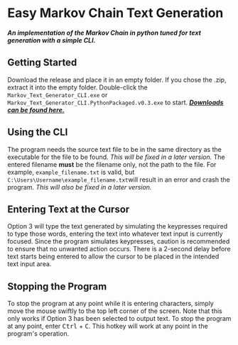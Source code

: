 # Easy Markov Chain Text Generation
***An implementation of the Markov Chain in python tuned for text generation with a simple CLI.***


## Getting Started
Download the release and place it in an empty folder. If you chose the .zip, extract it into the empty folder. Double-click the `Markov_Text_Generator_CLI.exe` or `Markov_Text_Generator_CLI.PythonPackaged.v0.3.exe` to start.
[***Downloads can be found here.***](https://github.com/PhlegethonAcheron/Easy_Markov_Chain_Text_Generation/releases/tag/v0.3-alpha)

## Using the CLI

The program needs the source text file to be in the same directory as the executable for the file to be found. *This will be fixed in a later version.* The entered filename __must__ be the filename only, not the path to the file. For example, `example_filename.txt` is valid, but `C:\Users\Username\example_filename.txt`will result in an error and crash the program. *This will also be fixed in a later version.*

## Entering Text at the Cursor
Option 3 will type the text generated by simulating the keypresses required to type those words, entering the text into whatever text input is currently focused.
Since the program simulates keypresses, caution is recommended to ensure that no unwanted action occurs. There is a 2-second delay before text starts being entered to allow the cursor to be placed in the intended text input area.

## Stopping the Program
To stop the program at any point while it is entering characters, simply move the mouse swiftly to the top left corner of the screen. Note that this only works if Option 3 has been selected to output text.
To stop the program at any point, enter <kbd>Ctrl</kbd> + <kbd>C</kbd>. This hotkey will work at any point in the program's operation.
